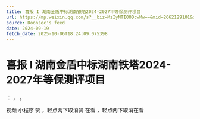 ```yaml
---
title: 喜报 I 湖南金盾中标湖南铁塔2024-2027年等保测评项目
url: https://mp.weixin.qq.com/s?__biz=MzIyNTI0ODcwMw==&mid=2662129101&idx=1&sn=d16f795eb8c7dc733d6c0c92aa4a2ff0
source: Doonsec's feed
date: 2024-09-19
fetch_date: 2025-10-06T18:24:09.075398
---
```


# 喜报 I 湖南金盾中标湖南铁塔2024-2027年等保测评项目

：
，
。

视频
小程序
赞
，轻点两下取消赞
在看
，轻点两下取消在看